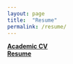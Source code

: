 ```yaml
---
layout: page
title:  "Resume"
permalink: /resume/
---
```


**[Academic CV](https://rb.gy/oi4l22)** <br>
**[Resume](https://rb.gy/2g7wx4)** <br>
